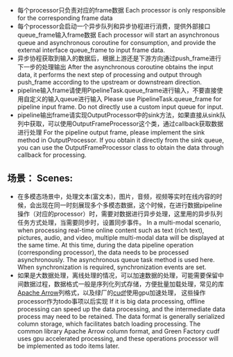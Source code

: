 - 每个processor只负责对应的frame数据
  Each processor is only responsible for the corresponding frame data
- 每个processor会启动一个异步队列和异步协程进行消费，提供外部接口queue_frame输入frame数据
  Each processor will start an asynchronous queue and asynchronous coroutine for consumption, and provide the external interface queue_frame to input frame data.
- 异步协程获取到输入的数据后，根据上游还是下游方向通过push_frame进行下一步的处理输出
  After the asynchronous coroutine obtains the input data, it performs the next step of processing and output through push_frame according to the upstream or downstream direction.
- pipeline输入frame请使用PipelineTask.queue_frame进行输入，不要直接使用自定义的输入queue进行输入
  Please use PipelineTask.queue_frame for pipeline input frame. Do not directly use a custom input queue for input.
- pipeline输出frame请实现OutputProcessor中的sink方法，如果直接从sink队列中获取，可以使用OutputFrameProcessor这个类，通过callback获取数据进行处理
  For the pipeline output frame, please implement the sink method in OutputProcessor. If you obtain it directly from the sink queue, you can use the OutputFrameProcessor class to obtain the data through callback for processing.

## 场景： Scenes:

- 在多模态场景中，处理文本(富文本)，图片，音频，视频等实时在线内容的时候，会出现在同一时刻展现多个多模态数据，这个时候，在进行数据pipeline操作（对应的processor）时，需要对数据进行异步处理，这里用的异步队列任务方式处理，当需要同步时，设置同步事件。
  In a multi-modal scenario, when processing real-time online content such as text (rich text), pictures, audio, and video, multiple multi-modal data will be displayed at the same time. At this time, during the data pipeline operation (corresponding processor), the data needs to be processed asynchronously. The asynchronous queue task method is used here. When synchronization is required, synchronization events are set.
- 如果是大数据处理，离线处理的情况，可以加速数据的处理，可能需要保留中间数据过程，数据格式一般是序列化列式存储，方便批量加载处理，常见的库[Apache Arrow](https://arrow.apache.org/)列格式，以及绿厂的[cudf](https://github.com/rapidsai/cudf)使用gpu加速处理， 这些操作processor作为todo事项以后实现
  If it is big data processing, offline processing can speed up the data processing, and the intermediate data process may need to be retained. The data format is generally serialized column storage, which facilitates batch loading processing. The common library Apache Arrow column format, and Green Factory cudf uses gpu accelerated processing, and these operations processor will be implemented as todo items later.
